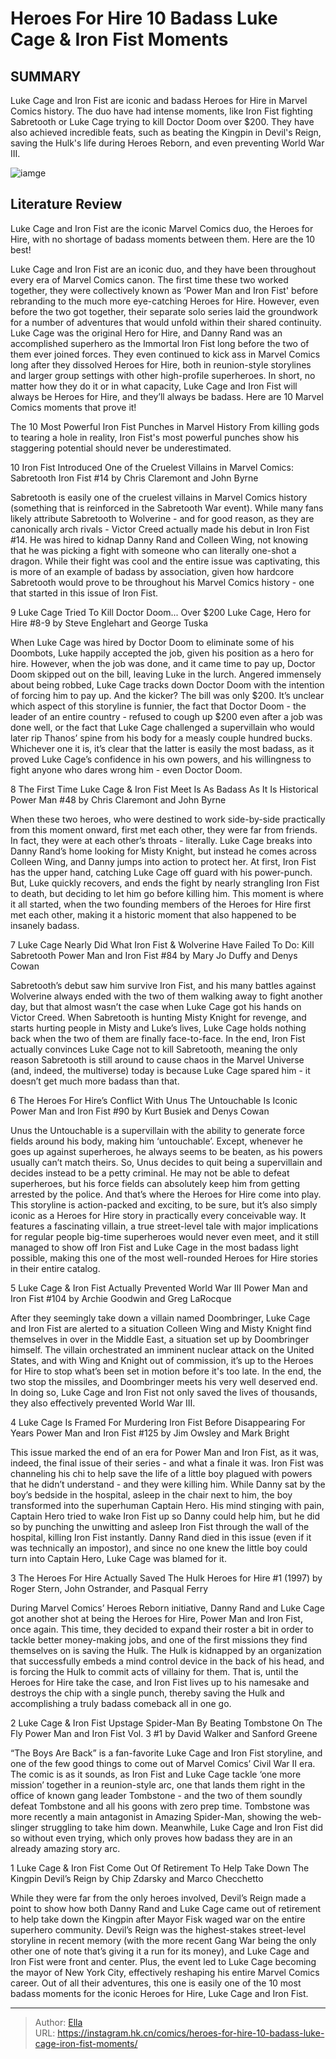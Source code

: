 # Heroes For Hire 10 Badass Luke Cage &amp; Iron Fist Moments


## SUMMARY 


 Luke Cage and Iron Fist are iconic and badass Heroes for Hire in Marvel Comics history. 
 The duo have had intense moments, like Iron Fist fighting Sabretooth or Luke Cage trying to kill Doctor Doom over $200. 
 They have also achieved incredible feats, such as beating the Kingpin in Devil&#39;s Reign, saving the Hulk&#39;s life during Heroes Reborn, and even preventing World War III. 

![iamge](https://static1.srcdn.com/wordpress/wp-content/uploads/2024/01/10-luke-cage-iron-fist-badass.jpg)

## Literature Review

Luke Cage and Iron Fist are the iconic Marvel Comics duo, the Heroes for Hire, with no shortage of badass moments between them. Here are the 10 best! 




Luke Cage and Iron Fist are an iconic duo, and they have been throughout every era of Marvel Comics canon. The first time these two worked together, they were collectively known as ‘Power Man and Iron Fist&#39; before rebranding to the much more eye-catching Heroes for Hire. However, even before the two got together, their separate solo series laid the groundwork for a number of adventures that would unfold within their shared continuity.
Luke Cage was the original Hero for Hire, and Danny Rand was an accomplished superhero as the Immortal Iron Fist long before the two of them ever joined forces. They even continued to kick ass in Marvel Comics long after they dissolved Heroes for Hire, both in reunion-style storylines and larger group settings with other high-profile superheroes. In short, no matter how they do it or in what capacity, Luke Cage and Iron Fist will always be Heroes for Hire, and they’ll always be badass. Here are 10 Marvel Comics moments that prove it!
            
 
 The 10 Most Powerful Iron Fist Punches in Marvel History 
From killing gods to tearing a hole in reality, Iron Fist&#39;s most powerful punches show his staggering potential should never be underestimated.












 








 10  Iron Fist Introduced One of the Cruelest Villains in Marvel Comics: Sabretooth 
Iron Fist #14 by Chris Claremont and John Byrne


 







Sabretooth is easily one of the cruelest villains in Marvel Comics history (something that is reinforced in the Sabretooth War event). While many fans likely attribute Sabretooth to Wolverine - and for good reason, as they are canonically arch rivals - Victor Creed actually made his debut in Iron Fist #14. He was hired to kidnap Danny Rand and Colleen Wing, not knowing that he was picking a fight with someone who can literally one-shot a dragon.
While their fight was cool and the entire issue was captivating, this is more of an example of badass by association, given how hardcore Sabretooth would prove to be throughout his Marvel Comics history - one that started in this issue of Iron Fist.





 9  Luke Cage Tried To Kill Doctor Doom... Over $200 
Luke Cage, Hero for Hire #8-9 by Steve Englehart and George Tuska


 







When Luke Cage was hired by Doctor Doom to eliminate some of his Doombots, Luke happily accepted the job, given his position as a hero for hire. However, when the job was done, and it came time to pay up, Doctor Doom skipped out on the bill, leaving Luke in the lurch. Angered immensely about being robbed, Luke Cage tracks down Doctor Doom with the intention of forcing him to pay up. And the kicker? The bill was only $200.
It’s unclear which aspect of this storyline is funnier, the fact that Doctor Doom - the leader of an entire country - refused to cough up $200 even after a job was done well, or the fact that Luke Cage challenged a supervillain who would later rip Thanos’ spine from his body for a measly couple hundred bucks. Whichever one it is, it’s clear that the latter is easily the most badass, as it proved Luke Cage’s confidence in his own powers, and his willingness to fight anyone who dares wrong him - even Doctor Doom.





 8  The First Time Luke Cage &amp; Iron Fist Meet Is As Badass As It Is Historical 
Power Man #48 by Chris Claremont and John Byrne
        

When these two heroes, who were destined to work side-by-side practically from this moment onward, first met each other, they were far from friends. In fact, they were at each other’s throats - literally. Luke Cage breaks into Danny Rand’s home looking for Misty Knight, but instead he comes across Colleen Wing, and Danny jumps into action to protect her. At first, Iron Fist has the upper hand, catching Luke Cage off guard with his power-punch. But, Luke quickly recovers, and ends the fight by nearly strangling Iron Fist to death, but deciding to let him go before killing him.
This moment is where it all started, when the two founding members of the Heroes for Hire first met each other, making it a historic moment that also happened to be insanely badass.





 7  Luke Cage Nearly Did What Iron Fist &amp; Wolverine Have Failed To Do: Kill Sabretooth 
Power Man and Iron Fist #84 by Mary Jo Duffy and Denys Cowan
        

Sabretooth’s debut saw him survive Iron Fist, and his many battles against Wolverine always ended with the two of them walking away to fight another day, but that almost wasn’t the case when Luke Cage got his hands on Victor Creed. When Sabretooth is hunting Misty Knight for revenge, and starts hurting people in Misty and Luke’s lives, Luke Cage holds nothing back when the two of them are finally face-to-face.
In the end, Iron Fist actually convinces Luke Cage not to kill Sabretooth, meaning the only reason Sabretooth is still around to cause chaos in the Marvel Universe (and, indeed, the multiverse) today is because Luke Cage spared him - it doesn’t get much more badass than that.





 6  The Heroes For Hire’s Conflict With Unus The Untouchable Is Iconic 
Power Man and Iron Fist #90 by Kurt Busiek and Denys Cowan
        

Unus the Untouchable is a supervillain with the ability to generate force fields around his body, making him ‘untouchable’. Except, whenever he goes up against superheroes, he always seems to be beaten, as his powers usually can’t match theirs. So, Unus decides to quit being a supervillain and decides instead to be a petty criminal. He may not be able to defeat superheroes, but his force fields can absolutely keep him from getting arrested by the police. And that’s where the Heroes for Hire come into play.
This storyline is action-packed and exciting, to be sure, but it’s also simply iconic as a Heroes for Hire story in practically every conceivable way. It features a fascinating villain, a true street-level tale with major implications for regular people big-time superheroes would never even meet, and it still managed to show off Iron Fist and Luke Cage in the most badass light possible, making this one of the most well-rounded Heroes for Hire stories in their entire catalog.





 5  Luke Cage &amp; Iron Fist Actually Prevented World War III 
Power Man and Iron Fist #104 by Archie Goodwin and Greg LaRocque
        

After they seemingly take down a villain named Doombringer, Luke Cage and Iron Fist are alerted to a situation Colleen Wing and Misty Knight find themselves in over in the Middle East, a situation set up by Doombringer himself. The villain orchestrated an imminent nuclear attack on the United States, and with Wing and Knight out of commission, it’s up to the Heroes for Hire to stop what’s been set in motion before it&#39;s too late.
In the end, the two stop the missiles, and Doombringer meets his very well deserved end. In doing so, Luke Cage and Iron Fist not only saved the lives of thousands, they also effectively prevented World War III.





 4  Luke Cage Is Framed For Murdering Iron Fist Before Disappearing For Years 
Power Man and Iron Fist #125 by Jim Owsley and Mark Bright
        

This issue marked the end of an era for Power Man and Iron Fist, as it was, indeed, the final issue of their series - and what a finale it was. Iron Fist was channeling his chi to help save the life of a little boy plagued with powers that he didn’t understand - and they were killing him. While Danny sat by the boy’s bedside in the hospital, asleep in the chair next to him, the boy transformed into the superhuman Captain Hero. His mind stinging with pain, Captain Hero tried to wake Iron Fist up so Danny could help him, but he did so by punching the unwitting and asleep Iron Fist through the wall of the hospital, killing Iron Fist instantly.
Danny Rand died in this issue (even if it was technically an impostor), and since no one knew the little boy could turn into Captain Hero, Luke Cage was blamed for it.





 3  The Heroes For Hire Actually Saved The Hulk 
Heroes for Hire #1 (1997) by Roger Stern, John Ostrander, and Pasqual Ferry
        

During Marvel Comics’ Heroes Reborn initiative, Danny Rand and Luke Cage got another shot at being the Heroes for Hire, Power Man and Iron Fist, once again. This time, they decided to expand their roster a bit in order to tackle better money-making jobs, and one of the first missions they find themselves on is saving the Hulk.
The Hulk is kidnapped by an organization that successfully embeds a mind control device in the back of his head, and is forcing the Hulk to commit acts of villainy for them. That is, until the Heroes for Hire take the case, and Iron Fist lives up to his namesake and destroys the chip with a single punch, thereby saving the Hulk and accomplishing a truly badass comeback all in one go.





 2  Luke Cage &amp; Iron Fist Upstage Spider-Man By Beating Tombstone On The Fly 
Power Man and Iron Fist Vol. 3 #1 by David Walker and Sanford Greene
        

“The Boys Are Back” is a fan-favorite Luke Cage and Iron Fist storyline, and one of the few good things to come out of Marvel Comics’ Civil War II era. The comic is as it sounds, as Iron Fist and Luke Cage tackle ‘one more mission’ together in a reunion-style arc, one that lands them right in the office of known gang leader Tombstone - and the two of them soundly defeat Tombstone and all his goons with zero prep time.
Tombstone was more recently a main antagonist in Amazing Spider-Man, showing the web-slinger struggling to take him down. Meanwhile, Luke Cage and Iron Fist did so without even trying, which only proves how badass they are in an already amazing story arc.





 1  Luke Cage &amp; Iron Fist Come Out Of Retirement To Help Take Down The Kingpin 
Devil’s Reign by Chip Zdarsky and Marco Checchetto


 







While they were far from the only heroes involved, Devil’s Reign made a point to show how both Danny Rand and Luke Cage came out of retirement to help take down the Kingpin after Mayor Fisk waged war on the entire superhero community. Devil’s Reign was the highest-stakes street-level storyline in recent memory (with the more recent Gang War being the only other one of note that’s giving it a run for its money), and Luke Cage and Iron Fist were front and center. Plus, the event led to Luke Cage becoming the mayor of New York City, effectively reshaping his entire Marvel Comics career.
Out of all their adventures, this one is easily one of the 10 most badass moments for the iconic Heroes for Hire, Luke Cage and Iron Fist.

---

> Author: [Ella](https://instagram.hk.cn/)  
> URL: https://instagram.hk.cn/comics/heroes-for-hire-10-badass-luke-cage-iron-fist-moments/  

